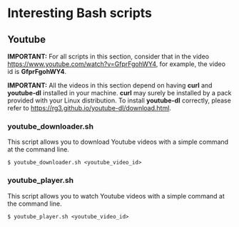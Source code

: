 # Interesting Bash scripts

## Youtube

**IMPORTANT:** For all scripts in this section, consider that in the video https://www.youtube.com/watch?v=GfprFgohWY4, for example, the video id is **GfprFgohWY4**.

**IMPORTANT:** All the videos in this section depend on having **curl** and **youtube-dl** installed in your machine. **curl** may surely be installed by a pack provided with your Linux distribution. To install **youtube-dl** correctly, please refer to https://rg3.github.io/youtube-dl/download.html.

### youtube_downloader.sh

This script allows you to download Youtube videos with a simple command at the command line.

`$ youtube_downloader.sh <youtube_video_id>`

### youtube_player.sh

This script allows you to watch Youtube videos with a simple command at the command line.

`$ youtube_player.sh <youtube_video_id>`

